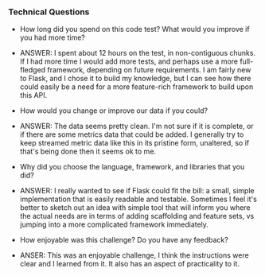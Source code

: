 ### Technical Questions

* How long did you spend on this code test? What would you improve if you had more time?

* ANSWER: I spent about 12 hours on the test, in non-contiguous chunks.  If I had more time I would add more tests, and perhaps use a more full-fledged framework, depending on future requirements.  I am fairly new to Flask, and I chose it to build my knowledge, but I can see how there could easily be a need for a more feature-rich framework to build upon this API.

* How would you change or improve our data if you could?

* ANSWER: The data seems pretty clean.  I'm not sure if it is complete, or if there are some metrics data that could be added.  I generally try to keep streamed metric data like this in its pristine form, unaltered, so if that's being done then it seems ok to me.

* Why did you choose the language, framework, and libraries that you did?

* ANSWER: I really wanted to see if Flask could fit the bill: a small, simple implementation that is easily readable and testable.  Sometimes I feel it's better to sketch out an idea with simple tool that will inform you where the actual needs are in terms of adding scaffolding and feature sets, vs jumping into a more complicated framework immediately.

* How enjoyable was this challenge? Do you have any feedback?

* ANSER: This was an enjoyable challenge, I think the instructions were clear and I learned from it.  It also has an aspect of practicality to it.
